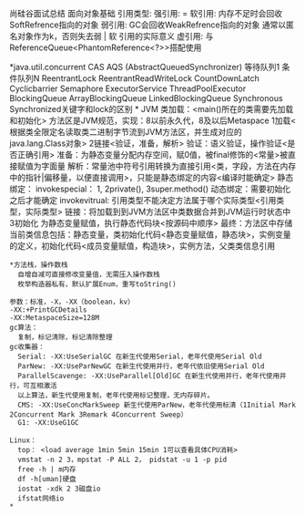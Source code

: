 尚硅谷面试总结
  面向对象基础
    引用类型:
      强引用: =
      软引用: 内存不足时会回收SoftRefrence<?>指向的对象
      弱引用: GC会回收WeakRefrence<?>指向的对象
        通常以匿名对象作为k，否则失去弱 | 软 引用的实际意义
      虚引用: 与ReferenceQueue<PhantomReference<?>>搭配使用
      
  *java.util.concurrent
    CAS
    AQS (AbstractQueuedSynchronizer)
      等待队列1
      条件队列N
    ReentrantLock
    ReentrantReadWriteLock
    CountDownLatch
    Cyclicbarrier
    Semaphore
    ExecutorService
      ThreadPoolExecutor
    BlockingQueue
      ArrayBlockingQueue
      LinkedBlockingQueue
	  Synchronous
    Synchronized关键字和lock的区别
  *
  JVM
    类加载：<main()所在的类需要先加载和初始化>
      方法区是JVM规范，实现：8以前永久代，8及以后Metaspace
      1加载<根据类全限定名读取类二进制字节流到JVM方法区，并生成对应的java.lang.Class对象>
      2链接<验证，准备，解析>
        验证：语义验证，操作验证<是否正确引用>
        准备：为静态变量分配内存空间，赋0值，被final修饰的<常量>被直接赋值为字面量
        解析：常量池中符号引用转换为直接引用<类，字段，方法在内存中的指针|偏移量，以便直接调用>，只能是静态绑定的内容<编译时能确定>
          静态绑定：
            invokespecial： 1<init>, 2private(), 3super.method()
          动态绑定：需要初始化之后才能确定
            invokevitrual: 引用类型不能决定方法属于哪个实际类型<引用类型，实际类型>
      链接：将加载到到JVM方法区中类数据合并到JVM运行时状态中  
      3初始化
        为静态变量赋值，执行静态代码块<按源码中顺序>
    最终：方法区中存储当前类信息包括：静态变量，类初始化代码<静态变量赋值，静态块>，实例变量的定义，初始化代码<成员变量赋值，构造块>，实例方法，父类类信息引用
    
    *方法栈，操作数栈  
      自增自减可直接修改变量值，无需压入操作数栈 
      枚举构造器私有，默认扩展Enum，重写toString() 
    
    参数：标准，-X，-XX（boolean，kv）
    -XX:+PrintGCDetails
    -XX:MetaspaceSize=128M
    gc算法：
      复制，标记清除，标记清除整理
    gc收集器：
      Serial: -XX:UseSerialGC 在新生代使用Serial，老年代使用Serial Old  
      ParNew: -XX:UseParNewGC 在新生代使用并行，老年代依旧使用Serial Old  
      ParallelScavenge: -XX:UseParallel[Old]GC 在新生代使用并行，老年代使用并行，可互相激活 
      以上算法，新生代使用复制，老年代使用标记整理，无内存碎片。 
      CMS: -XX:UseConcMarkSweep 新生代使用ParNew，老年代使用标清（1Initial Mark 2Concurrent Mark 3Remark 4Concurrent Sweep） 
      G1: -XX:UseG1GC 
    
    Linux：
      top： <load average 1min 5min 15min 1可以查看具体CPU消耗>
      vmstat -n 2 3，mpstat -P ALL 2， pidstat -u 1 -p pid
      free -h | m内存
      df -h[uman]硬盘
      iostat -xdk 2 3磁盘io
      ifstat网络io
	*
  
